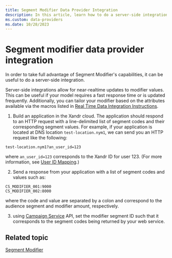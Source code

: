 ```yaml
---
title: Segment Modifier Data Provider Integration
description: In this article, learn how to do a server-side integration for a segment modifier.
ms.custom: data-providers
ms.date: 10/28/2023
---
```


# Segment modifier data provider integration

In order to take full advantage of Segment Modifier's capabilities, it can be useful to do a server-side integration.

Server-side integrations allow for near-realtime updates to modifier values. This can be useful if your model requires a fast response time or is updated frequently. Additionally, you can tailor your modifier based on the attributes available via the macros listed in [Real Time Data Integration Instructions](real-time-data-integration-instructions.md).

1. Build an application in the Xandr cloud. The application should respond to an HTTP request with a line-delimited list of segment codes and their corresponding segment values. For example, if your application is located at DNS location `test-location.nym1`, we can send you an HTTP request like the following:

``` 
test-location.nym1?an_user_id=123
```

where `an_user_id=123` corresponds to the Xandr ID for user 123. (For more information, see [User ID Mapping](../supply-partners/user-id-mapping.md).) 

2. Send a response from your application with a list of segment codes and values such as:

``` 
CS_MODIFIER_001:9000
CS_MODIFIER_002:8000
```

where the code and value are separated by a colon and correspond to the audience segment and modifier amount, respectively.

3. using [Campaign Service](../digital-platform-api/campaign-service.md) API, set the modifier segment ID such that it corresponds to the segment codes being returned by your web service.

## Related topic

[Segment Modifier](segment-modifier.md)
